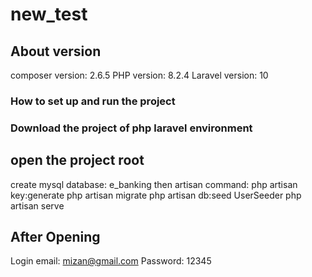 # new_test

## About version 
composer version: 2.6.5
PHP version: 8.2.4
Laravel version: 10

<h3> How to set up and run the project <h3>
Download the project of php laravel environment

## open the project root 
create mysql database: e_banking
then artisan command: 
php artisan key:generate
php artisan migrate 
php artisan db:seed UserSeeder
php artisan serve

## After Opening 
Login email: mizan@gmail.com
Password: 12345
